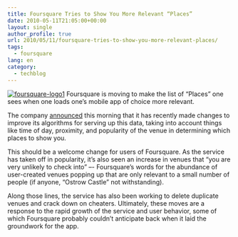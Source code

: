 ```yaml
---
title: Foursquare Tries to Show You More Relevant “Places”
date: 2010-05-11T21:05:00+00:00
layout: single
author_profile: true
url: 2010/05/11/foursquare-tries-to-show-you-more-relevant-places/
tags:
  - foursquare
lang: en
category: 
  - techblog
---
```

[![foursquare-logo1](http://lh6.ggpht.com/_vaUVXcmC3OI/S-m_gGgko1I/AAAAAAAACLw/S4Mzlj8bt2A/foursquare-logo1_thumb%5B2%5D.jpg?imgmax=800 "foursquare-logo1")](http://lh3.ggpht.com/_vaUVXcmC3OI/S-m_eJtVjNI/AAAAAAAACLo/ws_VLFtnNjA/s1600-h/foursquare-logo1%5B4%5D.jpg) Foursquare is moving to make the list of “Places” one sees when one loads one’s mobile app of choice more relevant. 

The company [announced](http://blog.foursquare.com/post/589698188/weve-just-made-the-places-screen-smarter) this morning that it has recently made changes to improve its algorithms for serving up this data, taking into account things like time of day, proximity, and popularity of the venue in determining which places to show you. 

This should be a welcome change for users of Foursquare. As the service has taken off in popularity, it’s also seen an increase in venues that “you are very unlikely to check into” –- Foursquare’s words for the abundance of user-created venues popping up that are only relevant to a small number of people (if anyone, “Ostrow Castle” not withstanding). 

Along those lines, the service has also been working to delete duplicate venues and crack down on cheaters. Ultimately, these moves are a response to the rapid growth of the service and user behavior, some of which Foursquare probably couldn’t anticipate back when it laid the groundwork for the app.